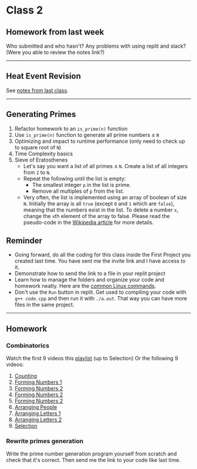 # Class 2
## Homework from last week
Who submitted and who hasn't? Any problems with using replit and slack? 
(Were you able to review the notes link?)

---

## Heat Event Revision
See [notes from last class](https://github.com/miyagi-sensei/twgss/blob/main/class1.md#heat-event-revision).

---

## Generating Primes
1. Refactor homework to an `is_prime(n)` function
2. Use `is_prime(n)` function to generate all prime numbers ≤ `N`
3. Optimizing and impact to runtime performance (only need to check up to square root of `N`)
4. Time Complexity basics
5. Sieve of Eratosthenes
    - Let's say you want a list of all primes ≤ `N`. Create a list of all integers from `2` to `N`.
    - Repeat the following until the list is empty:
        - The smallest integer `p` in the list is prime.
        - Remove all multiples of `p` from the list.
    - Very often, the list is implemented using an array of boolean of size `N`. Initially the array is all `true` (except `0` and `1` which are `false`), meaning that the numbers exist in the list. To delete a number `x`, change the `x`th element of the array to false. Please read the pseudo-code in the [Wikipedia article](https://en.wikipedia.org/wiki/Sieve_of_Eratosthenes) for more details.

## Reminder
- Going forward, do all the coding for this class inside the First Project you created last time. You have sent me the invite link and I have access to it.
- Demonstrate how to send the link to a file in your replit project
- Learn how to manage the folders and organize your code and homework neatly. Here are the [common Linux commands](https://github.com/miyagi-sensei/miyagi-academy/blob/master/README.md#common-linux-commands).
- Don't use the `Run` button in replit. Get used to compiling your code with `g++ code.cpp` and then run it with `./a.out`. That way you can have more files in the same project.

---

## Homework
### Combinatorics
Watch the first 9 videos this [playlist](https://www.youtube.com/playlist?list=PLmdFyQYShrjfPLdHQxuNWvh2ct666Na3z) (up to Selection)
Or the following 9 videos:
1. [Counting](https://youtu.be/0NAASclUm4k)
2. [Forming Numbers 1](https://youtu.be/XPPYYM6WCuE)
3. [Forming Numbers 2](https://youtu.be/W4eeXU_T53o)
4. [Forming Numbers 2](https://youtu.be/HwT32y5MQyo)
5. [Forming Numbers 2](https://youtu.be/2C4CVM5rgxQ)
6. [Arranging People](https://youtu.be/tBQhcP9Zr2E)
7. [Arranging Letters 1](https://youtu.be/htkFH0Fhk-M)
8. [Arranging Letters 2](https://youtu.be/jMx3SqBYuX0)
9. [Selection](https://youtu.be/h6xioUHONj0)

### Rewrite primes generation
Write the prime number generation program yourself from scratch and check that it's correct. Then send me the link to your code like last time.


